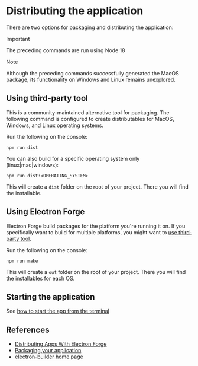 # Distributing the application

There are two options for packaging and distributing the application:

> [!IMPORTANT]
> The preceding commands are run using Node 18

> [!NOTE]
> Although the preceding commands successfully generated the MacOS package, its functionality on Windows and Linux remains unexplored.




## Using third-party tool

This is a community-maintained alternative tool for packaging. The following command is configured to create distributables for MacOS, Windows, and Linux operating systems.

Run the following on the console:

```shell
npm run dist
```

You can also build for a specific operating system only (linux|mac|windows):

```shell
npm run dist:<OPERATING_SYSTEM>
```

This will create a `dist` folder on the root of your project. There you will find the installable.




## Using Electron Forge

Electron Forge build packages for the platform you're running it on. If you specifically want to build for multiple platforms, you might want to [use third-party tool](#using-third-party-tool).

Run the following on the console:

```shell
npm run make
```

This will create a `out` folder on the root of your project. There you will find the installables for each OS.




## Starting the application

See [how to start the app from the terminal](./docs/how%20to%20start%20the%20app%20from%20the%20terminal.md)




## References

* [Distributing Apps With Electron Forge](https://www.electronjs.org/docs/latest/tutorial/forge-overview)
* [Packaging your application](https://www.electronjs.org/docs/latest/tutorial/tutorial-packaging)
* [electron-builder home page](https://www.electron.build/)